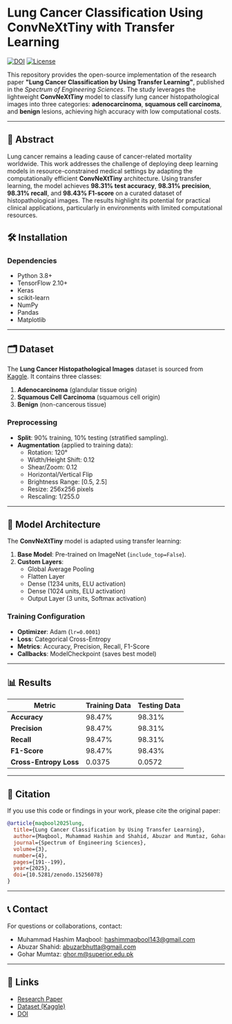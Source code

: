 # Lung Cancer Classification Using ConvNeXtTiny with Transfer Learning

[![DOI](https://zenodo.org/badge/DOI/10.5281/zenodo.15256078.svg)](https://doi.org/10.5281/zenodo.15256078)
[![License](https://img.shields.io/badge/License-MIT-blue.svg)](LICENSE)

This repository provides the open-source implementation of the research paper **"Lung Cancer Classification by Using Transfer Learning"**, published in the *Spectrum of Engineering Sciences*. The study leverages the lightweight **ConvNeXtTiny** model to classify lung cancer histopathological images into three categories: **adenocarcinoma**, **squamous cell carcinoma**, and **benign** lesions, achieving high accuracy with low computational costs.

---

## 📌 Abstract
Lung cancer remains a leading cause of cancer-related mortality worldwide. This work addresses the challenge of deploying deep learning models in resource-constrained medical settings by adapting the computationally efficient **ConvNeXtTiny** architecture. Using transfer learning, the model achieves **98.31% test accuracy**, **98.31% precision**, **98.31% recall**, and **98.43% F1-score** on a curated dataset of histopathological images. The results highlight its potential for practical clinical applications, particularly in environments with limited computational resources.



## 🛠️ Installation
### Dependencies
- Python 3.8+
- TensorFlow 2.10+
- Keras
- scikit-learn
- NumPy
- Pandas
- Matplotlib


---

## 🗂️ Dataset
The **Lung Cancer Histopathological Images** dataset is sourced from [Kaggle](https://www.kaggle.com/datasets/rm1000/lung-cancer-histopathological-images/data). It contains three classes:
1. **Adenocarcinoma** (glandular tissue origin)
2. **Squamous Cell Carcinoma** (squamous cell origin)
3. **Benign** (non-cancerous tissue)

### Preprocessing
- **Split**: 90% training, 10% testing (stratified sampling).
- **Augmentation** (applied to training data):
  - Rotation: 120°
  - Width/Height Shift: 0.12
  - Shear/Zoom: 0.12
  - Horizontal/Vertical Flip
  - Brightness Range: [0.5, 2.5]
  - Resize: 256x256 pixels
  - Rescaling: 1/255.0

---

## 🧠 Model Architecture
The **ConvNeXtTiny** model is adapted using transfer learning:
1. **Base Model**: Pre-trained on ImageNet (`include_top=False`).
2. **Custom Layers**:
   - Global Average Pooling
   - Flatten Layer
   - Dense (1234 units, ELU activation)
   - Dense (1024 units, ELU activation)
   - Output Layer (3 units, Softmax activation)

### Training Configuration
- **Optimizer**: Adam (`lr=0.0001`)
- **Loss**: Categorical Cross-Entropy
- **Metrics**: Accuracy, Precision, Recall, F1-Score
- **Callbacks**: ModelCheckpoint (saves best model)

---


## 📊 Results
| Metric               | Training Data | Testing Data |
|----------------------|---------------|--------------|
| **Accuracy**         | 98.47%        | 98.31%       |
| **Precision**        | 98.47%        | 98.31%       |
| **Recall**           | 98.47%        | 98.31%       |
| **F1-Score**         | 98.47%        | 98.43%       |
| **Cross-Entropy Loss** | 0.0375       | 0.0572       |

---

## 📜 Citation
If you use this code or findings in your work, please cite the original paper:
```bibtex
@article{maqbool2025lung,
  title={Lung Cancer Classification by Using Transfer Learning},
  author={Maqbool, Muhammad Hashim and Shahid, Abuzar and Mumtaz, Gohar},
  journal={Spectrum of Engineering Sciences},
  volume={3},
  number={4},
  pages={191--199},
  year={2025},
  doi={10.5281/zenodo.15256078}
}
```

---

## 📞 Contact
For questions or collaborations, contact:
- Muhammad Hashim Maqbool: [hashimmaqbool143@gmail.com](mailto:hashimmaqbool143@gmail.com)
- Abuzar Shahid: [abuzarbhutta@gmail.com](mailto:abuzarbhutta@gmail.com)
- Gohar Mumtaz: [ghor.m@superior.edu.pk](mailto:ghor.m@superior.edu.pk)

---

## 🔗 Links
- [Research Paper](https://sesjournal.com/index.php/1/article/view/246/264)
- [Dataset (Kaggle)](https://www.kaggle.com/datasets/rm1000/lung-cancer-histopathological-images/data)
- [DOI](https://doi.org/10.5281/zenodo.15256078)
```
